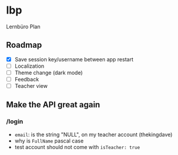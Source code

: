 # lbp

Lernbüro Plan

## Roadmap
* [x] Save session key/username between app restart
* [ ] Localization
* [ ] Theme change (dark mode)
* [ ] Feedback
* [ ] Teacher view 

## Make the API great again

### /login
* `email`: is the string "NULL", on my teacher account (thekingdave)
* why is `FullName` pascal case
* test account should not come with `isTeacher: true`
